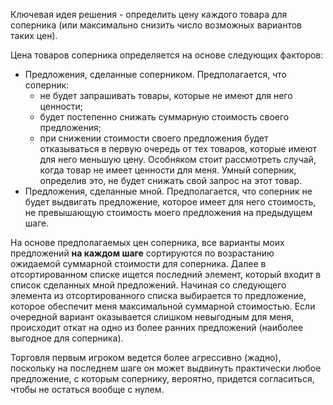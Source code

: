 Ключевая идея решения - определить цену каждого товара для соперника (или максимально снизить число возможных вариантов таких цен). 

Цена товаров соперника определяется на основе следующих факторов:

 - Предложения, сделанные соперником. Предполагается, что соперник:
	 - не будет запрашивать товары, которые не имеют для него ценности;
	 - будет постепенно снижать суммарную стоимость своего предложения;
	 - при снижении стоимости своего предложения будет отказываться в первую очередь от тех товаров, которые имеют для него меньшую цену. Особняком стоит рассмотреть случай, когда товар не имеет ценности для меня. Умный соперник, определив это, не будет снижать свой запрос на этот товар.  
 - Предложения, сделанные мной. Предполагается, что соперник не будет выдвигать предложение, которое имеет для него стоимость, не превышающую стоимость моего предложения на предыдущем шаге.

На основе предполагаемых цен соперника,  все варианты моих предложений **на каждом шаге** сортируются по возрастанию ожидаемой суммарной стоимости для соперника. Далее в отсортированном списке ищется последний элемент, который входит в список сделанных мной предложений. Начиная со следующего элемента из отсортированного списка выбирается то предложение, которое обеспечит меня максимальной суммарной стоимостью. Если очередной вариант оказывается слишком невыгодным для меня, происходит откат на одно из более ранних предложений (наиболее выгодное для соперника). 

Торговля первым игроком ведется более агрессивно (жадно), поскольку на последнем шаге он может выдвинуть практически любое предложение, с которым сопернику, вероятно, придется согласиться, чтобы не остаться вообще с нулем. 
